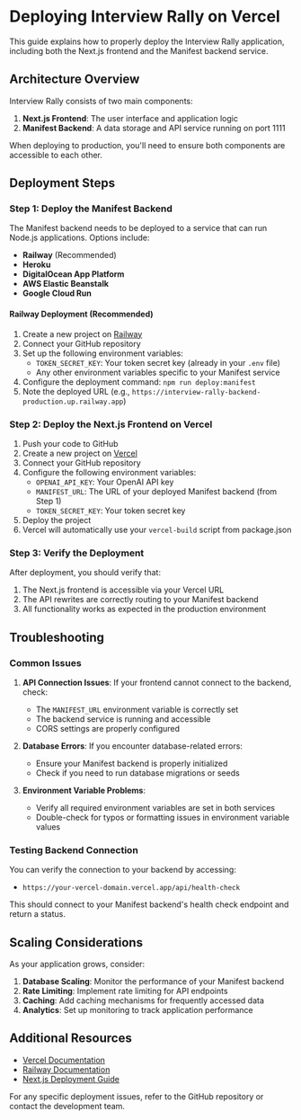 # Deploying Interview Rally on Vercel

This guide explains how to properly deploy the Interview Rally application, including both the Next.js frontend and the Manifest backend service.

## Architecture Overview

Interview Rally consists of two main components:

1. **Next.js Frontend**: The user interface and application logic
2. **Manifest Backend**: A data storage and API service running on port 1111

When deploying to production, you'll need to ensure both components are accessible to each other.

## Deployment Steps

### Step 1: Deploy the Manifest Backend

The Manifest backend needs to be deployed to a service that can run Node.js applications. Options include:

- **Railway** (Recommended)
- **Heroku**
- **DigitalOcean App Platform**
- **AWS Elastic Beanstalk**
- **Google Cloud Run**

#### Railway Deployment (Recommended)

1. Create a new project on [Railway](https://railway.app/)
2. Connect your GitHub repository
3. Set up the following environment variables:
   - `TOKEN_SECRET_KEY`: Your token secret key (already in your `.env` file)
   - Any other environment variables specific to your Manifest service
4. Configure the deployment command: `npm run deploy:manifest`
5. Note the deployed URL (e.g., `https://interview-rally-backend-production.up.railway.app`)

### Step 2: Deploy the Next.js Frontend on Vercel

1. Push your code to GitHub
2. Create a new project on [Vercel](https://vercel.com/)
3. Connect your GitHub repository
4. Configure the following environment variables:
   - `OPENAI_API_KEY`: Your OpenAI API key
   - `MANIFEST_URL`: The URL of your deployed Manifest backend (from Step 1)
   - `TOKEN_SECRET_KEY`: Your token secret key
5. Deploy the project
6. Vercel will automatically use your `vercel-build` script from package.json

### Step 3: Verify the Deployment

After deployment, you should verify that:

1. The Next.js frontend is accessible via your Vercel URL
2. The API rewrites are correctly routing to your Manifest backend
3. All functionality works as expected in the production environment

## Troubleshooting

### Common Issues

1. **API Connection Issues**: If your frontend cannot connect to the backend, check:
   - The `MANIFEST_URL` environment variable is correctly set
   - The backend service is running and accessible
   - CORS settings are properly configured

2. **Database Errors**: If you encounter database-related errors:
   - Ensure your Manifest backend is properly initialized
   - Check if you need to run database migrations or seeds

3. **Environment Variable Problems**:
   - Verify all required environment variables are set in both services
   - Double-check for typos or formatting issues in environment variable values

### Testing Backend Connection

You can verify the connection to your backend by accessing:

- `https://your-vercel-domain.vercel.app/api/health-check`

This should connect to your Manifest backend's health check endpoint and return a status.

## Scaling Considerations

As your application grows, consider:

1. **Database Scaling**: Monitor the performance of your Manifest backend
2. **Rate Limiting**: Implement rate limiting for API endpoints
3. **Caching**: Add caching mechanisms for frequently accessed data
4. **Analytics**: Set up monitoring to track application performance

## Additional Resources

- [Vercel Documentation](https://vercel.com/docs)
- [Railway Documentation](https://docs.railway.app/)
- [Next.js Deployment Guide](https://nextjs.org/docs/deployment)

For any specific deployment issues, refer to the GitHub repository or contact the development team. 